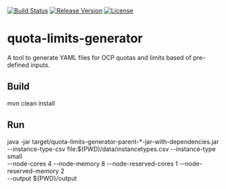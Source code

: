 [![Build Status](https://travis-ci.org/garethahealy/quota-limits-generator.svg?branch=master)](https://travis-ci.org/garethahealy/quota-limits-generator)
[![Release Version](https://img.shields.io/maven-central/v/com.garethahealy.quota-limits-generator/quota-limits-generator.svg?maxAge=2592000)](https://mvnrepository.com/artifact/com.garethahealy.quota-limits-generator/quota-limits-generator-parent)
[![License](https://img.shields.io/hexpm/l/plug.svg?maxAge=2592000)]()

# quota-limits-generator
A tool to generate YAML files for OCP quotas and limits based of pre-defined inputs.

## Build
mvn clean install

## Run
java -jar target/quota-limits-generator-parent-*-jar-with-dependencies.jar \
    --instance-type-csv file:$(PWD)/data/instancetypes.csv --instance-type small \
    --node-cores 4 --node-memory 8 --node-reserved-cores 1 --node-reserved-memory 2 \
    --output ${PWD}/output
